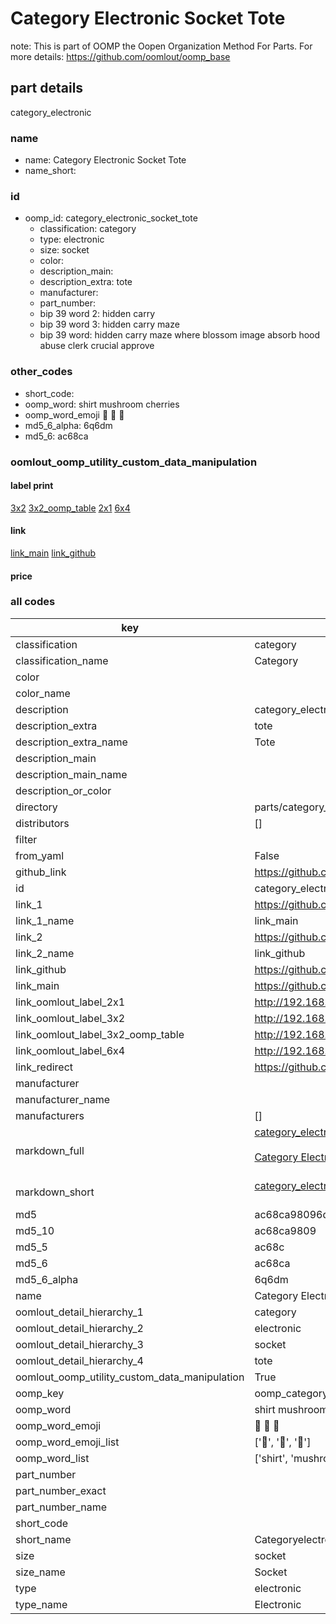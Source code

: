 # Category Electronic Socket Tote  

note: This is part of OOMP the Oopen Organization Method For Parts. For more details: https://github.com/oomlout/oomp_base

##  part details
  



category_electronic



### name
* name: Category Electronic Socket Tote
* name_short: 
### id
* oomp_id: category_electronic_socket_tote
  * classification: category
  * type: electronic
  * size: socket
  * color: 
  * description_main: 
  * description_extra: tote
  * manufacturer: 
  * part_number: 
  * bip 39 word 2: hidden carry
  * bip 39 word 3: hidden carry maze
  * bip 39 word: hidden carry maze where blossom image absorb hood abuse clerk crucial approve

### other_codes
* short_code: 
* oomp_word: shirt mushroom cherries
* oomp_word_emoji :shirt: :mushroom: :cherries:
* md5_6_alpha: 6q6dm
* md5_6: ac68ca






### oomlout_oomp_utility_custom_data_manipulation
#### label print
[3x2](http://192.168.1.245:1112/?label=oomp%206q6dm)
[3x2_oomp_table](http://192.168.1.108:1112/?label=oomp%206q6dm)
[2x1](http://192.168.1.242:1112/?label=oomp%206q6dm)
[6x4](http://192.168.1.55:1112/?label=oomp%206q6dm)    

#### link

[link_main](https://github.com/oomlout/oomlout_oomp_version_1_messy/tree/main/parts/category_electronic_socket_tote) [link_github](https://github.com/oomlout/oomlout_oomp_version_1_messy/tree/main/parts/category_electronic_socket_tote)                             

#### price







### all codes 
| key | value |  
| --- | --- |  
| classification | category |  
| classification_name | Category |  
| color |  |  
| color_name |  |  
| description | category_electronic |  
| description_extra | tote |  
| description_extra_name | Tote |  
| description_main |  |  
| description_main_name |  |  
| description_or_color |   |  
| directory | parts/category_electronic_socket_tote |  
| distributors | [] |  
| filter |  |  
| from_yaml | False |  
| github_link | https://github.com/oomlout/oomlout_oomp_part_src/tree/main/parts/category_electronic_socket_tote |  
| id | category_electronic_socket_tote |  
| link_1 | https://github.com/oomlout/oomlout_oomp_version_1_messy/tree/main/parts/category_electronic_socket_tote |  
| link_1_name | link_main |  
| link_2 | https://github.com/oomlout/oomlout_oomp_version_1_messy/tree/main/parts/category_electronic_socket_tote |  
| link_2_name | link_github |  
| link_github | https://github.com/oomlout/oomlout_oomp_version_1_messy/tree/main/parts/category_electronic_socket_tote |  
| link_main | https://github.com/oomlout/oomlout_oomp_version_1_messy/tree/main/parts/category_electronic_socket_tote |  
| link_oomlout_label_2x1 | http://192.168.1.242:1112/?label=oomp%206q6dm |  
| link_oomlout_label_3x2 | http://192.168.1.245:1112/?label=oomp%206q6dm |  
| link_oomlout_label_3x2_oomp_table | http://192.168.1.108:1112/?label=oomp%206q6dm |  
| link_oomlout_label_6x4 | http://192.168.1.55:1112/?label=oomp%206q6dm |  
| link_redirect | https://github.com/oomlout/oomlout_oomp_version_1_messy/tree/main/parts/category_electronic_socket_tote |  
| manufacturer |  |  
| manufacturer_name |  |  
| manufacturers | [] |  
| markdown_full | [category_electronic_socket_tote](none)<br>[](none)<br>[Category Electronic Socket Tote](none)<br><br> |  
| markdown_short | [category_electronic_socket_tote](none)<br><br> |  
| md5 | ac68ca98096d4019c50c0fa51308bb5b |  
| md5_10 | ac68ca9809 |  
| md5_5 | ac68c |  
| md5_6 | ac68ca |  
| md5_6_alpha | 6q6dm |  
| name | Category Electronic Socket Tote |  
| oomlout_detail_hierarchy_1 | category |  
| oomlout_detail_hierarchy_2 | electronic |  
| oomlout_detail_hierarchy_3 | socket |  
| oomlout_detail_hierarchy_4 | tote |  
| oomlout_oomp_utility_custom_data_manipulation | True |  
| oomp_key | oomp_category_electronic_socket_tote |  
| oomp_word | shirt mushroom cherries |  
| oomp_word_emoji | :shirt: :mushroom: :cherries: |  
| oomp_word_emoji_list | [':shirt:', ':mushroom:', ':cherries:'] |  
| oomp_word_list | ['shirt', 'mushroom', 'cherries'] |  
| part_number |  |  
| part_number_exact |  |  
| part_number_name |  |  
| short_code |  |  
| short_name | Categoryelectronic |  
| size | socket |  
| size_name | Socket |  
| type | electronic |  
| type_name | Electronic |  
